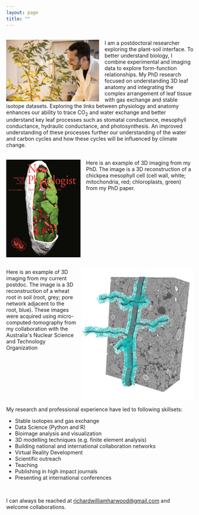 ```yaml
---
layout: page
title: ""
---
```

<br />
<img  src="richardharwood.png" width="250" style="float:left; padding-right:15px" />I am a postdoctoral researcher exploring the plant-soil interface. To better understand biology, I combine experimental and imaging data to explore form-function relationships. My PhD research focused on understanding 3D leaf anatomy and integrating the complex arrangement of leaf tissue with gas exchange and stable isotope datasets. Exploring the links between physiology and anatomy enhances our ability to trace CO<sub>2</sub> and water exchange and better understand key leaf processes such as stomatal conductance, mesophyll conductance, hydraulic conductance, and photosynthesis. An improved understanding of these processes further our understanding of the water and carbon cycles and how these cycles will be influenced by climate change.
<br clear="left"/>
<br />

<img  src="newphytcover.jpg" width="200" style="float:left; padding-right:15px" />Here is an example of 3D imaging from my PhD. The image is a 3D reconstruction of a chickpea mesophyll cell (cell wall, white; mitochondria, red; chloroplasts, green) from my PhD paper. 
<br clear="left"/>
<br />

<img  src="ANSTO_2024_Figure.png" width="300" style="float:right; padding-left:15px" />Here is an example of 3D imaging from my current postdoc. The image is a 3D reconstruction of a wheat root in soil (root, grey; pore network adjacent to the root, blue). These images were acquired using micro-computed-tomography from my collaboration with the Australia's Nuclear Science and Technology Organization  
<br clear="right"/>
<br />
My research and professional experience have led to following skillsets: <br />
* Stable isotopes and gas exchange <br />
* Data Science (Python and R) <br />
* Bioimage analysis and visualization <br />
* 3D modelling techniques (e.g. finite element analysis) <br />
* Building national and international collaboration networks <br />
* Virtual Reality Development  <br />
* Scientific outreach  <br />
* Teaching <br />
* Publishing in high impact journals  <br />
* Presenting at international conferences  <br />
<br />

I can always be reached at richardwilliamharwood@gmail.com and welcome collaborations. 



